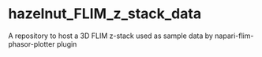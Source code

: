 # hazelnut_FLIM_z_stack_data
A repository to host a 3D FLIM z-stack used as sample data by napari-flim-phasor-plotter plugin
